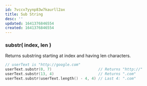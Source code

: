 ```yaml
---
id: 7vccv7yynp83w7kaurll2ax
title: Sub String
desc: ''
updated: 1641376846554
created: 1641376846554
---
```



### substr( index, len )

Returns substring starting at index and having len characters.

```cpp
// userText is "http://google.com"
userText.substr(0, 7)                     // Returns "http://"
userText.substr(13, 4)                    // Returns ".com"
userText.substr(userText.length() - 4, 4) // Last 4: ".com"
```
